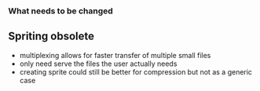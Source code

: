 ###  What needs to be changed <!-- .element: class="section-title" -->

##  Spriting obsolete

- multiplexing allows for faster transfer of multiple small files
- only need serve the files the user actually needs
- creating sprite could still be better for compression but not as a generic case

